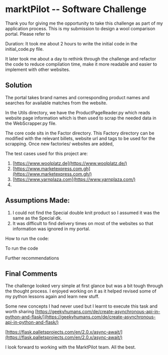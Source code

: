 # marktPilot -- Software Challenge

Thank you for giving me the opportunity to take this challenge as part of my application process. This is my submission to design a wool comparison portal. Please refer to

Duration: It took me about 2 hours to write the initial code in the initial\_code.py file.

It later took me about a day to rethink through the challenge and refactor the code to reduce compilation time, make it more readable and easier to implement with other websites.

## Solution

The portal takes brand names and corresponding product names and searches for available matches from the website.

In the Utils directory, we have the ProductPageReader.py which reads website page information which is then used to scrap the needed data in the WebScrapper.py file.

The core code sits in the Factor directory. This Factory directory can be modified with the relevant billets, website url and tags to be used for the scrapping. Once new factories/ websites are added,

The test cases used for this project are:

1. [https://www.woolplatz.de](https://www.woolplatz.de/)
2. [https://www.marketexpress.com.gh](https://www.marketexpress.com.gh/)
3. [https://www.yarnplaza.com](https://www.yarnplaza.com/)
4.

## Assumptions Made:

1. I could not find the Special double knit product so I assumed it was the same as the Special dk.
2. It was difficult to find delivery times on most of the websites so that information was ignored in my portal.

How to run the code:

To run the code

Further recommendations

## Final Comments

The challenge looked very simple at first glance but was a bit tough through the thought process. I enjoyed working on it as it helped revised some of my python lessons again and learn new stuff.

Some new concepts I had never used but I learnt to execute this task and worth sharing [https://geekyhumans.com/de/create-asynchronous-api-in-python-and-flask/](https://geekyhumans.com/de/create-asynchronous-api-in-python-and-flask/)

[https://flask.palletsprojects.com/en/2.0.x/async-await/](https://flask.palletsprojects.com/en/2.0.x/async-await/)

I look forward to working with the MarktPilot team. All the best.
